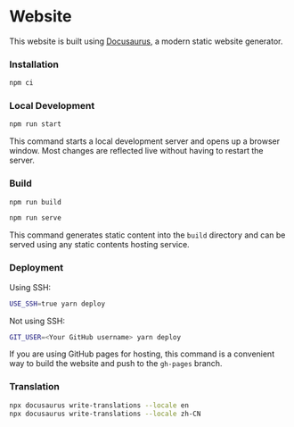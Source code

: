# Website

This website is built using [Docusaurus](https://docusaurus.io/), a modern static website generator.

### Installation

```bash
npm ci
```

### Local Development

```bash
npm run start
```

This command starts a local development server and opens up a browser window. Most changes are reflected live without having to restart the server.

### Build

```bash
npm run build

npm run serve
```

This command generates static content into the `build` directory and can be served using any static contents hosting service.

### Deployment

Using SSH:

```bash
USE_SSH=true yarn deploy
```

Not using SSH:

```bash
GIT_USER=<Your GitHub username> yarn deploy
```

If you are using GitHub pages for hosting, this command is a convenient way to build the website and push to the `gh-pages` branch.

### Translation

```bash
npx docusaurus write-translations --locale en
npx docusaurus write-translations --locale zh-CN
```
